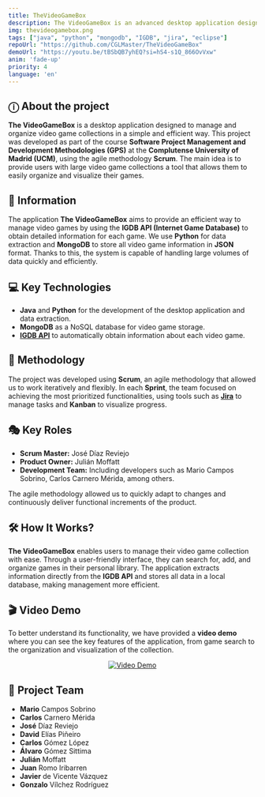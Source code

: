 ```yaml
---
title: TheVideoGameBox
description: The VideoGameBox is an advanced desktop application designed to manage and organize large collections of video games, allowing users to obtain detailed information and efficiently organize their games.
img: thevideogamebox.png
tags: ["java", "python", "mongodb", "IGDB", "jira", "eclipse"]
repoUrl: "https://github.com/CGLMaster/TheVideoGameBox"
demoUrl: "https://youtu.be/tBSbQB7yhEQ?si=hS4-s1Q_866OvVxw"
anim: 'fade-up'
priority: 4
language: 'en'
---
```


## ⓘ About the project

**The VideoGameBox** is a desktop application designed to manage and organize video game collections in a simple and efficient way. This project was developed as part of the course **Software Project Management and Development Methodologies (GPS)** at the **Complutense University of Madrid (UCM)**, using the agile methodology **Scrum**. The main idea is to provide users with large video game collections a tool that allows them to easily organize and visualize their games.

## 📌 Information   
The application **The VideoGameBox** aims to provide an efficient way to manage video games by using the **IGDB API (Internet Game Database)** to obtain detailed information for each game. We use **Python** for data extraction and **MongoDB** to store all video game information in **JSON** format. Thanks to this, the system is capable of handling large volumes of data quickly and efficiently.

## 💻 Key Technologies
  - **Java** and **Python** for the development of the desktop application and data extraction.
  - **MongoDB** as a NoSQL database for video game storage.
  - **[IGDB API](https://api-docs.igdb.com/#examples)** to automatically obtain information about each video game.

## 📝 Methodology 
The project was developed using **Scrum**, an agile methodology that allowed us to work iteratively and flexibly. In each **Sprint**, the team focused on achieving the most prioritized functionalities, using tools such as **[Jira](https://www.atlassian.com/software/jira)** to manage tasks and **Kanban** to visualize progress.

## 🎭 Key Roles
  - **Scrum Master:** José Díaz Reviejo  
  - **Product Owner:** Julián Moffatt  
  - **Development Team:** Including developers such as Mario Campos Sobrino, Carlos Carnero Mérida, among others.

The agile methodology allowed us to quickly adapt to changes and continuously deliver functional increments of the product.

## 🛠️ How It Works?
**The VideoGameBox** enables users to manage their video game collection with ease. Through a user-friendly interface, they can search for, add, and organize games in their personal library. The application extracts information directly from the **IGDB API** and stores all data in a local database, making management more efficient.

## 🎬 Video Demo 
To better understand its functionality, we have provided a **video demo** where you can see the key features of the application, from game search to the organization and visualization of the collection.

<p align="center">
  <a href="https://www.youtube.com/watch?v=tBSbQB7yhEQ" target='_blank' rel='noopener noreferrer'>
    <img src="https://img.youtube.com/vi/tBSbQB7yhEQ/0.jpg" alt="Video Demo">
  </a>
</p>

## 👥 Project Team
- **Mario** Campos Sobrino  
- **Carlos** Carnero Mérida  
- **José** Díaz Reviejo  
- **David** Elías Piñeiro  
- **Carlos** Gómez López  
- **Álvaro** Gómez Sittima  
- **Julián** Moffatt  
- **Juan** Romo Iribarren  
- **Javier** de Vicente Vázquez  
- **Gonzalo** Vílchez Rodríguez
